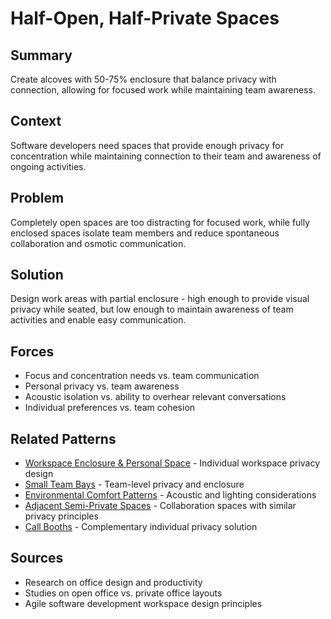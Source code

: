 # Half-Open, Half-Private Spaces

## Summary
Create alcoves with 50-75% enclosure that balance privacy with connection, allowing for focused work while maintaining team awareness.

## Context
Software developers need spaces that provide enough privacy for concentration while maintaining connection to their team and awareness of ongoing activities.

## Problem
Completely open spaces are too distracting for focused work, while fully enclosed spaces isolate team members and reduce spontaneous collaboration and osmotic communication.

## Solution
Design work areas with partial enclosure - high enough to provide visual privacy while seated, but low enough to maintain awareness of team activities and enable easy communication.

## Forces
- Focus and concentration needs vs. team communication
- Personal privacy vs. team awareness
- Acoustic isolation vs. ability to overhear relevant conversations
- Individual preferences vs. team cohesion

## Related Patterns
- [Workspace Enclosure & Personal Space](workspace-enclosure-personal-space.md) - Individual workspace privacy design
- [Small Team Bays](small-team-bays.md) - Team-level privacy and enclosure
- [Environmental Comfort Patterns](environmental-comfort-patterns.md) - Acoustic and lighting considerations
- [Adjacent Semi-Private Spaces](adjacent-semi-private-spaces.md) - Collaboration spaces with similar privacy principles
- [Call Booths](call-booths.md) - Complementary individual privacy solution

## Sources
- Research on office design and productivity
- Studies on open office vs. private office layouts
- Agile software development workspace design principles